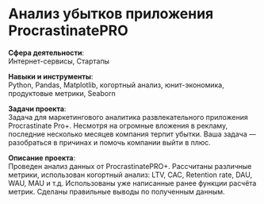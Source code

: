 # Анализ убытков приложения ProcrastinatePRO

**Сфера деятельности**:   
Интернет-сервисы, Стартапы
 
**Навыки и инструменты**:   
Python, Pandas, Matplotlib, когортный анализ, юнит-экономика, продуктовые метрики, Seaborn

**Задачи проекта**:   
Задача для маркетингового аналитика развлекательного приложения Procrastinate Pro+. Несмотря на огромные вложения в рекламу, последние несколько месяцев компания терпит убытки. Ваша задача — разобраться в причинах и помочь компании выйти в плюс. 

**Описание проекта**:   
Проведен анализ данных от ProcrastinatePRO+.
Рассчитаны различные метрики, использован когортный анализ: LTV, CAC, Retention rate, DAU, WAU, MAU и т.д. Использованы уже написанные ранее функции расчёта метрик. Сделаны правильные выводы по полученным данным.
